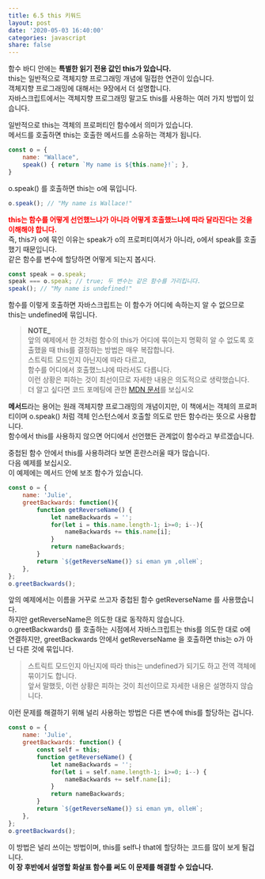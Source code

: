 ```yaml
---
title: 6.5 this 키워드
layout: post
date: '2020-05-03 16:40:00'
categories: javascript
share: false
---
```


함수 바디 안에는 **특별한 읽기 전용 값인 this가 있습니다.**  
this는 일반적으로 객체지향 프로그래밍 개념에 밀접한 연관이 있습니다.  
객체지향 프로그래밍에 대해서는 9장에서 더 설명합니다.  
자바스크립트에서는 객체지향 프로그래밍 말고도 this를 사용하는 여러 가지 방법이 있습니다.

일반적으로 this는 객체의 프로퍼티인 함수에서 의미가 있습니다.  
메서드를 호출하면 this는 호출한 메서드를 소유하는 객체가 됩니다.

```javascript
const o = {
	name: "Wallace",
	speak() { return `My name is ${this.name}!`; },
}
```

o.speak() 를 호출하면 this는 o에 묶입니다.

```javascript
o.speak(); // "My name is Wallace!"
```

**<span style="color:red">this는 함수를 어떻게 선언했느냐가 아니라 어떻게 호출했느냐에 따라 달라진다는 것을 이해해야 합니다.</span>**  
즉, this가 o에 묶인 이유는 speak가 o의 프로퍼티여서가 아니라, o에서 speak를 호출했기 때문입니다.  
같은 함수를 변수에 할당하면 어떻게 되는지 봅시다.

```javascript
const speak = o.speak;
speak === o.speak; // true; 두 변수는 같은 함수를 가리킵니다.
speak(); // "My name is undefined!"
```

함수를 이렇게 호출하면 자바스크립트는 이 함수가 어디에 속하는지 알 수 없으므로 this는 undefined에 묶입니다.

> **NOTE_**  
> 앞의 예제에서 한 것처럼 함수의 this가 어디에 묶이는지 명확히 알 수 없도록 호출했을 때 this를 결정하는 방법은 매우 복잡합니다.  
> 스트릭트 모드인지 아닌지에 따라 다르고,  
> 함수를 어디에서 호출했느냐에 따라서도 다릅니다.  
> 이런 상황은 피하는 것이 최선이므로 자세한 내용은 의도적으로 생략했습니다.  
> 더 알고 싶다면 코드 포메팅에 관한 [MDN 문서](https://developer.mozilla.org/en-US/docs/Web/JavaScript/Reference/Operators/this)를 보십시오

**메서드**라는 용어는 원래 객체지향 프로그래밍의 개념이지만, 이 책에서는 객체의 프로퍼티이며 o.speak() 처럼 객체 인스턴스에서 호출할 의도로 만든 함수라는 뜻으로 사용합니다.  
함수에서 this를 사용하지 않으면 어디에서 선언했든 관계없이 함수라고 부르겠습니다.

중첩된 함수 안에서 this를 사용하려다 보면 혼란스러울 때가 많습니다.  
다음 예제를 보십시오.  
이 예제에는 메서드 안에 보조 함수가 있습니다.

```javascript
const o = {
	name: 'Julie',
	greetBackwards: function(){
		function getReverseName() {
			let nameBackwards = '';
			for(let i = this.name.length-1; i>=0; i--){
				nameBackwards += this.name[i];
			}
			return nameBackwards;
		}
		return `${getReverseName()} si eman ym ,olleH`;
	},
};
o.greetBackwards();
```

앞의 예제에서는 이름을 거꾸로 쓰고자 중첩된 함수 getReverseName 를 사용했습니다.  
하지만 getReverseName은 의도한 대로 동작하지 않습니다.  
o.greetBackwards() 를 호출하는 시점에서 자바스크립트는 this를 의도한 대로 o에 연결하지만, greetBackwards 안에서 getReverseName 을 호출하면 this는 o가 아닌 다른 것에 묶입니다.

> 스트릭트 모드인지 아닌지에 따라 this는 undefined가 되기도 하고 전역 객체에 묶이기도 합니다.  
> 앞서 말했듯, 이런 상황은 피하는 것이 최선이므로 자세한 내용은 설명하지 않습니다.

이런 문제를 해결하기 위해 널리 사용하는 방법은 다른 변수에 this를 할당하는 겁니다.

```javascript
const o = {
	name: 'Julie',
	greetBackwards: function() {
		const self = this;
		function getReverseName() {
			let nameBackwards = '';
			for(let i = self.name.length-1; i>=0; i--) {
				nameBackwards += self.name[i];
			}
			return nameBackwards;
		}
		return `${getReverseName()} si eman ym, olleH`;
	},
};
o.greetBackwards();
```

이 방법은 널리 쓰이는 방법이며, this를 self나 that에 할당하는 코드를 많이 보게 될겁니다.  
**이 장 후반에서 설명할 화살표 함수를 써도 이 문제를 해결할 수 있습니다.**